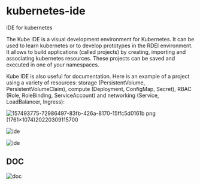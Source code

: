 # kubernetes-ide
IDE for kubernetes



The Kube IDE is a visual development environment for Kubernetes. It can be used to learn kubernetes or to develop prototypes in the RDEI environment. It allows to build applications (called projects) by creating, importing and associating kubernetes resources. These projects can be saved and executed in one of your namespaces.

Kube IDE is also useful for documentation. Here is an example of a project using a variety of resources:   storage (PersistentVolume, PersistentVolumeClaim), compute (Deployment, ConfigMap, Secret), RBAC (Role, RoleBinding, ServiceAccount) and networking (Service, LoadBalancer, Ingress):


![157493775-72986497-83fb-426a-8170-15ffc5d0161b png (1761×1074)20220309115700](https://user-images.githubusercontent.com/10535265/157512365-0a0e80b3-6b46-453d-adb0-ce926c11b4cc.png)



![ide](https://github.com/christiancadieux/kubernetes-ide/assets/10535265/2d5087de-be42-4be0-85fd-c81991cfff73)



![ide](https://github.com/christiancadieux/kubernetes-ide/assets/10535265/e5b19e2c-81b6-4653-a3aa-48c8bee15207)


## DOC

![doc](https://github.com/christiancadieux/kubernetes-ide/ide-docs/)
